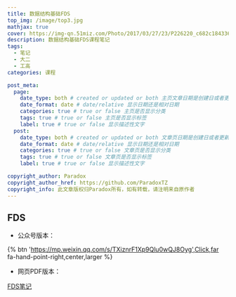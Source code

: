 ```yaml
---
title: 数据结构基础FDS
top_img: /image/top3.jpg
mathjax: true
cover: https://img-qn.51miz.com/Photo/2017/03/27/23/P226220_c682c184336b010907a3ea4842f8ea38.jpg
description: 数据结构基础FDS课程笔记
tags: 
  - 笔记
  - 大二
  - 工高
categories: 课程

post_meta:
  page:
    date_type: both # created or updated or both 主页文章日期是创建日或者更新日或都显示
    date_format: date # date/relative 显示日期还是相对日期
    categories: true # true or false 主页是否显示分类
    tags: true # true or false 主页是否显示标签
    label: true # true or false 显示描述性文字
  post:
    date_type: both # created or updated or both 文章页日期是创建日或者更新日或都显示
    date_format: date # date/relative 显示日期还是相对日期
    categories: true # true or false 文章页是否显示分类
    tags: true # true or false 文章页是否显示标签
    label: true # true or false 显示描述性文字

copyright_author: Paradox
copyright_author_href: https://github.com/ParadoxTZ
copyright_info: 此文章版权归Paradox所有，如有转载，请注明来自原作者
---
```


## FDS

* 公众号版本：




{% btn 'https://mp.weixin.qq.com/s/TXiznrF1Xp9Qlu0wQJ8Oyg',Click,far fa-hand-point-right,center,larger %}




* 网页PDF版本：

<a href="\myfile\FDS.pdf" target="_blank">FDS笔记</a>
